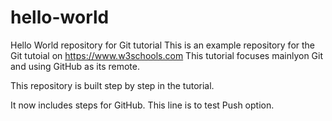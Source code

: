 # hello-world
Hello World repository for Git tutorial
This is an example repository for the Git tutoial on https://www.w3schools.com
This tutorial focuses mainlyon Git and using GitHub as its remote.

This repository is built step by step in the tutorial.

It now includes steps for GitHub.
This line is to test Push option.
